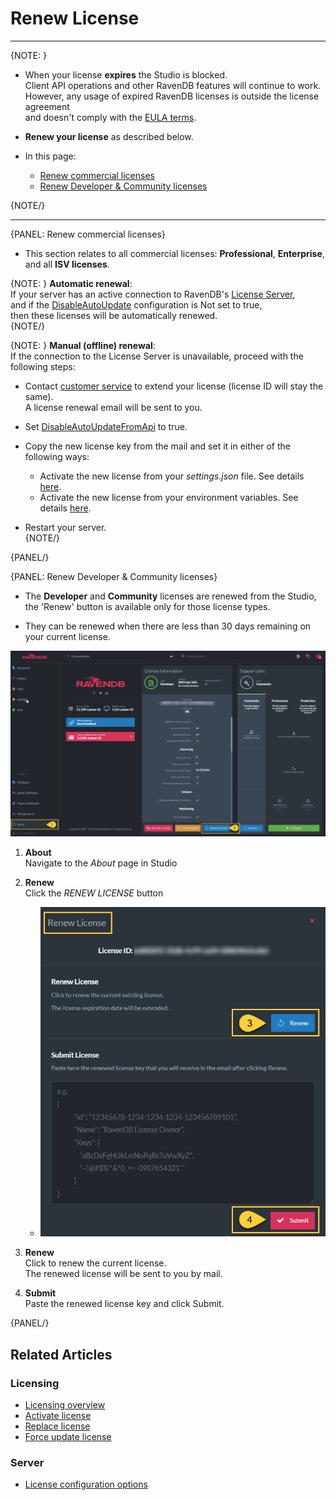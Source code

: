 # Renew License

---

{NOTE: }

* When your license __expires__ the Studio is blocked.  
  Client API operations and other RavenDB features will continue to work.  
  However, any usage of expired RavenDB licenses is outside the license agreement  
  and doesn't comply with the [EULA terms](https://ravendb.net/terms).  

* __Renew your license__ as described below.  

* In this page:
    * [Renew commercial licenses](../../start/licensing/renew-license#renew-commercial-licenses)
    * [Renew Developer & Community licenses](../../start/licensing/renew-license#renew-developer-&-community-licenses)

{NOTE/}

---

{PANEL: Renew commercial licenses}

* This section relates to all commercial licenses: __Professional__, __Enterprise__, and all __ISV licenses__.  

{NOTE: }
__Automatic renewal__:  
If your server has an active connection to RavenDB's [License Server](../../start/licensing/licensing-overview#license-server),  
and if the [DisableAutoUpdate](../../server/configuration/license-configuration#license.disableautoupdate) configuration is Not set to true,  
then these licenses will be automatically renewed.  
{NOTE/}

{NOTE: }
__Manual (offline) renewal__:  
If the connection to the License Server is unavailable, proceed with the following steps:  

* Contact [customer service](https://ravendb.net/contact) to extend your license (license ID will stay the same).  
  A license renewal email will be sent to you.   

* Set [DisableAutoUpdateFromApi](../../server/configuration/license-configuration#license.disableautoupdatefromapi) to true.

* Copy the new license key from the mail and set it in either of the following ways:  
    * Activate the new license from your _settings.json_ file. See details [here](../../start/licensing/activate-license#activate-license-from-settings.json).  
    * Activate the new license from your environment variables. See details [here](../../start/licensing/activate-license#activate-license-from-environment-variables).  

* Restart your server.  
{NOTE/}

{PANEL/}

{PANEL: Renew Developer & Community licenses}

* The __Developer__ and __Community__ licenses are renewed from the Studio,  
  the 'Renew' button is available only for those license types.  

* They can be renewed when there are less than 30 days remaining on your current license.

![Renew License](images/renew-1.png "Renew License")

1. __About__  
   Navigate to the _About_ page in Studio  

2. __Renew__  
   Click the _RENEW LICENSE_ button  


   * ![Renew License](images/renew-2.png "Renew and Submit")  
   

3. __Renew__  
  Click to renew the current license.  
  The renewed license will be sent to you by mail.  

4. __Submit__  
   Paste the renewed license key and click Submit.

{PANEL/}

## Related Articles

### Licensing
- [Licensing overview](../../start/licensing/licensing-overview)
- [Activate license](../../start/licensing/activate-license)
- [Replace license](../../start/licensing/replace-license)
- [Force update license](../../start/licensing/force-update)

### Server
- [License configuration options](../../server/configuration/license-configuration)




